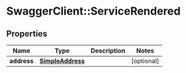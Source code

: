 # SwaggerClient::ServiceRendered

## Properties
Name | Type | Description | Notes
------------ | ------------- | ------------- | -------------
**address** | [**SimpleAddress**](SimpleAddress.md) |  | [optional] 


